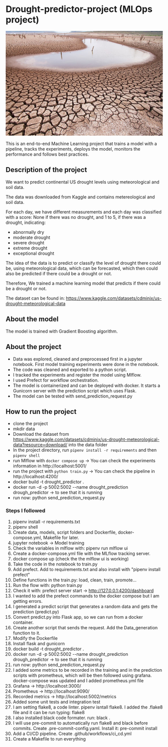 # Drought-predictor-project (MLOps project)
![Drought](https://github.com/batxes/Drought-predictor-project/blob/main/image.jpg)

This is an end-to-end Machine Learning project that trains a model with a pipeline, tracks the experiments, deploys the model, monitors the performance and follows best practices.

## Description of the project

We want to predict continental US drought levels using meteorological and soil data.

The data was downloaded from Kaggle and contains metereological and soil data.

For each day, we have different measurements and each day was classified with a score: None if there was no drought, and 1 to 5, if there was a drought, indicating:

- abnormally dry
- moderate drought
- severe drought
- extreme drought
- exceptional drought

The idea of the data is to predict or classify the level of drought there could be, using meteorological data, which can be forecasted, which then could also be predicted if there could be a drought or not.

Therefore, We trained a machine learning model that predicts if there could be a drought or not.

The dataset can be found in: https://www.kaggle.com/datasets/cdminix/us-drought-meteorological-data

## About the model

The model is trained with Gradient Boosting algorithm.

## About the project

- Data was explored, cleaned and preprocessed first in a jupyter notebook. First model training experiments were done in the notebook.
- The code was cleaned and exported to a python script.
- I tracked the experiments and register the model using Mlflow.
- I used Prefect for workflow orchestration.
- The model is containerized and can be deployed with docker. It starts a Gunicorn server with the prediction script which uses Flask.
- The model can be tested with send_prediction_request.py

## How to run the project

- clone the project
- mkdir data
- Download the dataset from https://www.kaggle.com/datasets/cdminix/us-drought-meteorological-data?resource=download/ into the data folder
- In the project directory, run `pipenv install -r requirements` and then `pipenv shell`
- run Mlflow with `docker compose up` -> You can check the experiments information in http://localhost:5001/
- run the project with `python train.py` -> You can check the pipeline in http://localhost:4200/
- docker build -t drought_predictor .
- docker run -d -p 5002:5002 --name drought_prediction drough_predictor  -> to see that it is running
- run now: python send_prediction_request.py

### Steps I followed
1. pipenv install -r requirements.txt
2. pipenv shell
3. Create data, models, script folders and Dockerfile, docker-compose.yml, Makefile for later.
4. jupyter notebook -> Model training
5. Check the variables in mlflow with: pipenv run mlflow ui
6. Create a docker-compose.yml file with the MLflow tracking server.
7. docker compose up (check the the mlflow ui is working)
8. Take the code in the notebook to train.py
9. Add prefect. Add to requirements.txt and also install with "pipenv install prefect"
10. Define functions in the train.py: load, clean, train, promote...
11. Run the flow with: python train.py
12. Check it with: prefect server start -> http://127.0.0.1:4200/dashboard
13. I wanted to add the prefect commands to the docker compose but I am getting errors.
14. I generated a predict script that generates a random data and gets the prediction (predict.py)
15. Convert predict.py into Flask app, so we can run from a docker container.
16. Create another script that sends the request. Add the Data_generation function to it.
17. Modify the Dockerfile
18. Install flask and gunicorn
19. docker build -t drought_predictor .
20. docker run -d -p 5002:5002 --name drought_prediction drough_predictor  -> to see that it is running
21. run now: python send_prediction_request.py
22. I added some metrics to be recorded in the training and in the prediction scripts with prometheus, which will be then followed using grafana. docker-compose was updated and I added prometheus.yml file
23. Grafana -> http://localhost:3000/
24. Prometheus -> http://localhost:9090/
24. Recorded metrics -> http://localhost:5002/metrics
25. Added some unit tests and integration test
25. I am setting flake8, a code linter. pipenv isntall flake8. I added the .flake8 file and it can be run typing: flake8
26. I also installed black code formater. run: black .
27. I will use pre-commit to automatically run flake8 and black before commits. Create .pre-commit-config.yaml. Install it: pre-commit install
28. Add a CI/CD pipeline. Create .github/workflows/ci_cd.yml
29. Create a Makefile to run everything
